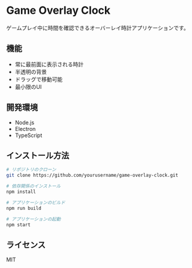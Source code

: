
# Game Overlay Clock

ゲームプレイ中に時間を確認できるオーバーレイ時計アプリケーションです。

## 機能

- 常に最前面に表示される時計
- 半透明の背景
- ドラッグで移動可能
- 最小限のUI

## 開発環境

- Node.js
- Electron
- TypeScript

## インストール方法

```bash
# リポジトリのクローン
git clone https://github.com/yourusername/game-overlay-clock.git

# 依存関係のインストール
npm install

# アプリケーションのビルド
npm run build

# アプリケーションの起動
npm start
```

## ライセンス

MIT
